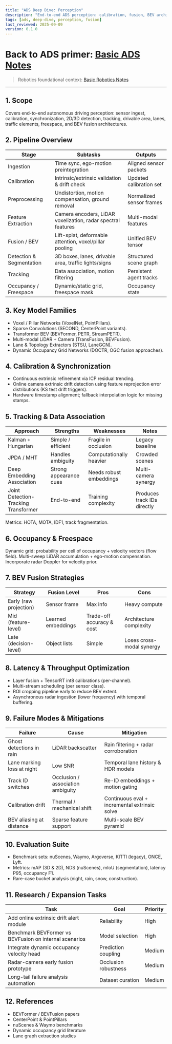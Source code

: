 ```yaml
---
title: "ADS Deep Dive: Perception"
description: "End-to-end ADS perception: calibration, fusion, BEV architectures, detection, tracking, occupancy."
tags: [ads, deep-dive, perception, fusion]
last_reviewed: 2025-09-09
version: 0.1.0
---
```


# Back to ADS primer: [Basic ADS Notes](basic_ads_notes.md)  
> Robotics foundational context: [Basic Robotics Notes](basic_robotics_notes.md)

---

## 1. Scope

Covers end-to-end autonomous driving perception: sensor ingest, calibration, synchronization, 2D/3D detection, tracking, drivable area, lanes, traffic elements, freespace, and BEV fusion architectures.

## 2. Pipeline Overview

| Stage | Subtasks | Outputs |
|-------|----------|---------|
| Ingestion | Time sync, ego-motion preintegration | Aligned sensor packets |
| Calibration | Intrinsic/extrinsic validation & drift check | Updated calibration set |
| Preprocessing | Undistortion, motion compensation, ground removal | Normalized sensor frames |
| Feature Extraction | Camera encoders, LiDAR voxelization, radar spectral features | Multi-modal features |
| Fusion / BEV | Lift-splat, deformable attention, voxel/pillar pooling | Unified BEV tensor |
| Detection & Segmentation | 3D boxes, lanes, drivable area, traffic lights/signs | Structured scene graph |
| Tracking | Data association, motion filtering | Persistent agent tracks |
| Occupancy / Freespace | Dynamic/static grid, freespace mask | Occupancy state |

## 3. Key Model Families

- Voxel / Pillar Networks (VoxelNet, PointPillars).
- Sparse Convolutions (SECOND, CenterPoint variants).
- Transformer BEV (BEVFormer, PETR, StreamPETR).
- Multi-modal LiDAR + Camera (TransFusion, BEVFusion).
- Lane & Topology Extractors (STSU, LaneGCN).
- Dynamic Occupancy Grid Networks (DOCTR, OGC fusion approaches).

## 4. Calibration & Synchronization

- Continuous extrinsic refinement via ICP residual trending.
- Online camera extrinsic drift detection using feature reprojection error distributions (KS test drift triggers).
- Hardware timestamp alignment; fallback interpolation logic for missing stamps.

## 5. Tracking & Data Association

| Approach | Strengths | Weaknesses | Notes |
|----------|-----------|-----------|-------|
| Kalman + Hungarian | Simple / efficient | Fragile in occlusion | Legacy baseline |
| JPDA / MHT | Handles ambiguity | Computationally heavier | Crowded scenes |
| Deep Embedding Association | Strong appearance cues | Needs robust embeddings | Multi-camera synergy |
| Joint Detection-Tracking Transformer | End-to-end | Training complexity | Produces track IDs directly |

Metrics: HOTA, MOTA, IDF1, track fragmentation.

## 6. Occupancy & Freespace

Dynamic grid: probability per cell of occupancy + velocity vectors (flow field).
Multi-sweep LiDAR accumulation + ego-motion compensation.
Incorporate radar Doppler for velocity prior.

## 7. BEV Fusion Strategies

| Strategy | Fusion Level | Pros | Cons |
|----------|-------------|------|------|
| Early (raw projection) | Sensor frame | Max info | Heavy compute |
| Mid (feature-level) | Learned embeddings | Trade-off accuracy & cost | Architecture complexity |
| Late (decision-level) | Object lists | Simple | Loses cross-modal synergy |

## 8. Latency & Throughput Optimization

- Layer fusion + TensorRT int8 calibrations (per-channel).
- Multi-stream scheduling (per sensor class).
- ROI cropping pipeline early to reduce BEV extent.
- Asynchronous radar ingestion (lower frequency) with temporal buffering.

## 9. Failure Modes & Mitigations

| Failure | Cause | Mitigation |
|---------|------|-----------|
| Ghost detections in rain | LiDAR backscatter | Rain filtering + radar corroboration |
| Lane marking loss at night | Low SNR | Temporal lane history & HDR models |
| Track ID switches | Occlusion / association ambiguity | Re-ID embeddings + motion gating |
| Calibration drift | Thermal / mechanical shift | Continuous eval + incremental extrinsic solve |
| BEV aliasing at distance | Sparse feature support | Multi-scale BEV pyramid |

## 10. Evaluation Suite

- Benchmark sets: nuScenes, Waymo, Argoverse, KITTI (legacy), ONCE, Lyft.
- Metrics: mAP (3D & 2D), NDS (nuScenes), mIoU (segmentation), latency P95, occupancy F1.
- Rare-case bucket analysis (night, rain, snow, construction).

## 11. Research / Expansion Tasks

| Task | Goal | Priority |
|------|------|---------|
| Add online extrinsic drift alert module | Reliability | High |
| Benchmark BEVFormer vs BEVFusion on internal scenarios | Model selection | High |
| Integrate dynamic occupancy velocity head | Prediction coupling | Medium |
| Radar-camera early fusion prototype | Occlusion robustness | Medium |
| Long-tail failure analysis automation | Dataset curation | Medium |

## 12. References

- BEVFormer / BEVFusion papers
- CenterPoint & PointPillars
- nuScenes & Waymo benchmarks
- Dynamic occupancy grid literature
- Lane graph extraction studies
